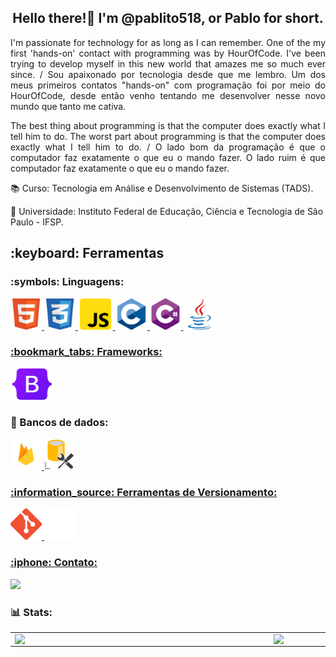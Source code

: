 <h2 align="center"> Hello there!👋 I'm @pablito518, or Pablo for short. </h2> 
<p align="justify"> I'm passionate for technology for as long as I can remember. One of the my first 'hands-on' contact with programming was by HourOfCode. I've been trying to develop myself in this new world that amazes me so much ever since. / Sou apaixonado por tecnologia desde que me lembro. Um dos meus primeiros contatos "hands-on" com programação foi por meio do HourOfCode, desde então venho tentando me desenvolver nesse novo mundo que tanto me cativa.<p>
<P align="justify">The best thing about programming is that the computer does exactly what I tell him to do. The worst part about programming is that the computer does exactly what I tell him to do. / O lado bom da programação é que o computador faz exatamente o que eu o mando fazer. O lado ruim é que computador faz exatamente o que eu o mando fazer. <p>
</div>
  
📚 Curso: Tecnologia em Análise e Desenvolvimento de Sistemas (TADS).

🏫 Universidade: Instituto Federal de Educação, Ciência e Tecnologia de São Paulo - IFSP.
<br>


<h2>:keyboard: Ferramentas</h2>
  
<h3>:symbols: Linguagens:</h3>
<p>
<a href="https://developer.mozilla.org/pt-BR/docs/Learn/Getting_started_with_the_web/HTML_basics">
<img alt="Logo Linguagem HTML" title="HTML" src="https://github.com/pablito518/pablito518/blob/main/LogoHTML.png" height="50px"/>
</a>
<a href="https://developer.mozilla.org/pt-BR/docs/Learn/CSS/First_steps/What_is_CSS">
<img alt="Logo Linguagem CSS" title="CSS" src="https://github.com/pablito518/pablito518/blob/main/LogoCSS.png" height="50px"/>
</a>
<a href="https://developer.mozilla.org/pt-BR/docs/Learn/JavaScript/First_steps/What_is_JavaScript">
<img alt="Logo Linguagem Javascript" title="Javascript" src="https://github.com/pablito518/pablito518/blob/main/LogoJavascript1.png" height="50px"/>
</a>
<a href="https://www.devmedia.com.br/historia-do-c-c/24029#:~:text=A%20linguagem%20C%20%C3%A9%20o,a%20evolu%C3%A7%C3%A3o%20da%20linguagem%20B.">
<img alt="Logo Linguagem C" title="C" src="https://github.com/pablito518/pablito518/blob/main/LogoC.png" height="50px"/>
</a>
<a href="https://learn.microsoft.com/en-us/dotnet/csharp/">
<img alt="Logo Linguagem C#" title="C#" src="https://github.com/pablito518/pablito518/blob/main/LogoC%23.png" height="50px"/>
</a>
<a href="https://www.java.com/pt-BR/download/help/whatis_java.html">
<img alt="Logo Linguagem Java" title="Java" src="https://github.com/pablito518/pablito518/blob/main/LogoJava.png" height="50px"/>
</p>


<h3> :bookmark_tabs: Frameworks: </h3>
<p>
<a href="https://www.devmedia.com.br/guia/bootstrap/38150#:~:text=Introdu%C3%A7%C3%A3o,aos%20diferentes%20tamanhos%20de%20tela.">
<img alt="Logo Framework Bootstrap" title="Bootstrap" src="https://github.com/pablito518/pablito518/blob/main/LogoBootstrap.png" height="50px"/>
</a>
 
<h3> 🎲 Bancos de dados: </h3>
<p>
<a href="https://firebase.google.com/products/firestore">
<img alt="Logo Firebase" title="Firebase" src="https://github.com/pablito518/pablito518/blob/main/LogoFirebase1.png" height="50px"/>
 
<a href="https://learn.microsoft.com/en-us/sql/ssms/sql-server-management-studio-ssms?view=sql-server-ver16">
<img alt="Logo SSMS" title="SSMS" src="https://github.com/pablito518/pablito518/blob/main/LogoSSMS.png" height="50px"/>
</p>

<h3> :information_source: Ferramentas de Versionamento: </h3>
<p>
<a href="https://git-scm.com/doc">
<img alt="Logo Git" title="Git" src="https://github.com/pablito518/pablito518/blob/main/Git-Icon-1788C.png" height="50px"/>

<a href="https://github.com/">
<img alt="Logo Github" title="Github" src="https://github.com/pablito518/pablito518/blob/main/GitHub-Mark-Light-120px-plus.png" height="50px"/>
</p>

<h3> :iphone: Contato: </h3> 

<p>
<a href="https://www.linkedin.com/in/pablo-ribeiro518/" alt="Linkedin"> 
<img src="https://img.shields.io/badge/LinkedIn-0077B5?style=for-the-badge&logo=linkedin&logoColor=white&link=https://www.linkedin.com/in/pablo-ribeiro518/"/></a>
</p>
<h3> 📊 Stats: </h3> 

<center>
<table>
    <tr>
        <td><img width="400px" align="left" src="https://github-readme-stats.vercel.app/api/top-langs/?username=pablito518&hide=html&layout=compact&langs_count=6&theme=codeSTACKr" /></td>
        <td><img width="495px" align="left" src="https://github-readme-stats.vercel.app/api?username=pablito518&theme=codeSTACKr&show_icons=true&include_all_commits=true&count_private=true"/></td>
    </tr>   
</table>
</center>  
